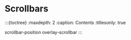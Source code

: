 # Scrollbars

:::{toctree}
:maxdepth: 2
:caption: Contents
:titlesonly: true

scrollbar-position
overlay-scrollbar
:::